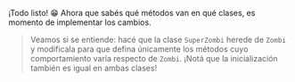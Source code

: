 ¡Todo listo! :grin: Ahora que sabés qué métodos van en qué clases, es momento de implementar los cambios.

> Veamos si se entiende: hacé que la clase `SuperZombi` herede de `Zombi` y modificala para que defina únicamente los métodos cuyo comportamiento varía respecto de `Zombi`. ¡Notá que la inicialización también es igual en ambas clases!


